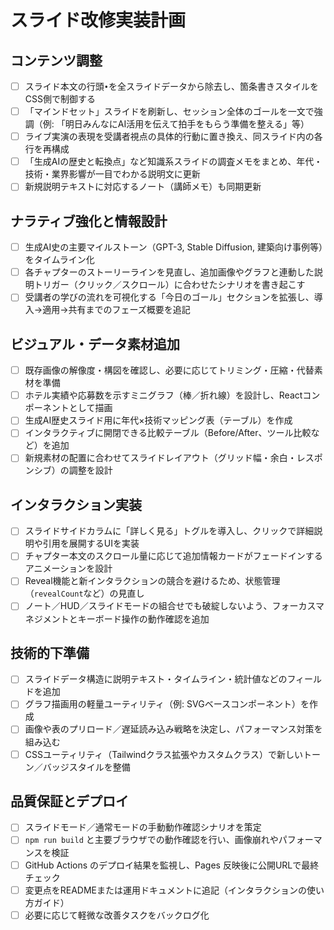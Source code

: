 # スライド改修実装計画

## コンテンツ調整
- [ ] スライド本文の行頭`•`を全スライドデータから除去し、箇条書きスタイルをCSS側で制御する
- [ ] 「マインドセット」スライドを刷新し、セッション全体のゴールを一文で強調（例: 「明日みんなにAI活用を伝えて拍手をもらう準備を整える」等）
- [ ] ライブ実演の表現を受講者視点の具体的行動に置き換え、同スライド内の各行を再構成
- [ ] 「生成AIの歴史と転換点」など知識系スライドの調査メモをまとめ、年代・技術・業界影響が一目でわかる説明文に更新
- [ ] 新規説明テキストに対応するノート（講師メモ）も同期更新

## ナラティブ強化と情報設計
- [ ] 生成AI史の主要マイルストーン（GPT-3, Stable Diffusion, 建築向け事例等）をタイムライン化
- [ ] 各チャプターのストーリーラインを見直し、追加画像やグラフと連動した説明トリガー（クリック／スクロール）に合わせたシナリオを書き起こす
- [ ] 受講者の学びの流れを可視化する「今日のゴール」セクションを拡張し、導入→適用→共有までのフェーズ概要を追記

## ビジュアル・データ素材追加
- [ ] 既存画像の解像度・構図を確認し、必要に応じてトリミング・圧縮・代替素材を準備
- [ ] ホテル実績や応募数を示すミニグラフ（棒／折れ線）を設計し、Reactコンポーネントとして描画
- [ ] 生成AI歴史スライド用に年代×技術マッピング表（テーブル）を作成
- [ ] インタラクティブに開閉できる比較テーブル（Before/After、ツール比較など）を追加
- [ ] 新規素材の配置に合わせてスライドレイアウト（グリッド幅・余白・レスポンシブ）の調整を設計

## インタラクション実装
- [ ] スライドサイドカラムに「詳しく見る」トグルを導入し、クリックで詳細説明や引用を展開するUIを実装
- [ ] チャプター本文のスクロール量に応じて追加情報カードがフェードインするアニメーションを設計
- [ ] Reveal機能と新インタラクションの競合を避けるため、状態管理（`revealCount`など）の見直し
- [ ] ノート／HUD／スライドモードの組合せでも破綻しないよう、フォーカスマネジメントとキーボード操作の動作確認を追加

## 技術的下準備
- [ ] スライドデータ構造に説明テキスト・タイムライン・統計値などのフィールドを追加
- [ ] グラフ描画用の軽量ユーティリティ（例: SVGベースコンポーネント）を作成
- [ ] 画像や表のプリロード／遅延読み込み戦略を決定し、パフォーマンス対策を組み込む
- [ ] CSSユーティリティ（Tailwindクラス拡張やカスタムクラス）で新しいトーン／バッジスタイルを整備

## 品質保証とデプロイ
- [ ] スライドモード／通常モードの手動動作確認シナリオを策定
- [ ] `npm run build` と主要ブラウザでの動作確認を行い、画像崩れやパフォーマンスを検証
- [ ] GitHub Actions のデプロイ結果を監視し、Pages 反映後に公開URLで最終チェック
- [ ] 変更点をREADMEまたは運用ドキュメントに追記（インタラクションの使い方ガイド）
- [ ] 必要に応じて軽微な改善タスクをバックログ化
